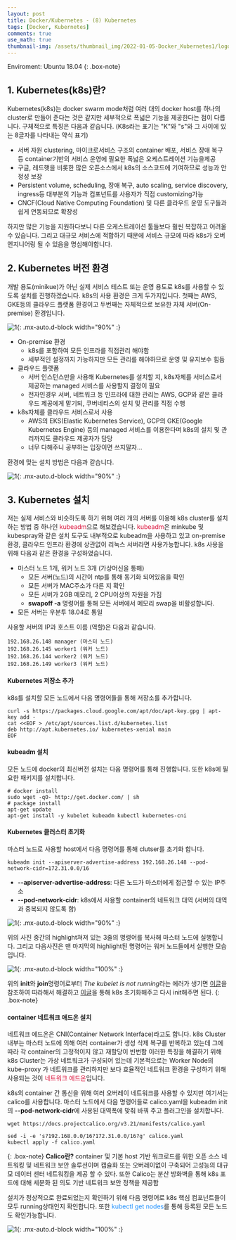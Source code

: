 ```yaml
---
layout: post
title: Docker/Kubernetes - (8) Kubernetes
tags: [Docker, Kubernetes]
comments: true
use_math: true
thumbnail-img: /assets/thumbnail_img/2022-01-05-Docker_Kubernetes1/logo.png
---
```


Enviroment: Ubuntu 18.04 
{: .box-note}
## 1. Kubernetes(k8s)란?

Kubernetes(k8s)는 docker swarm mode처럼 여러 대의 docker host를 하나의 cluster로 만들어 준다는 것은 같지만 세부적으로 폭넓은 기능을 제공한다는 점이 다릅니다. 구체적으로 특징은 다음과 같습니다. (K8s라는 표기는 "K"와 "s"와 그 사이에 있는 8글자를 나타내는 약식 표기)

- 서버 자원 clustering, 마이크로서비스 구조의 container 배포, 서비스 장애 복구 등 container기반의 서비스 운영에 필요한 폭넓은 오케스트레이션 기능을제공
- 구글, 레드햇을 비롯한 많은 오픈소스에서 k8s의 소스코드에 기여하므로 성능과 안정성 보장
- Persistent volume, scheduling, 장애 복구, auto scaling, service discovery, ingress등 대부분의 기능과 컴포넌트를 사용자가 직접 customizing가능
- CNCF(Cloud Native Computing Foundation) 및 다른 클라우드 운영 도구들과 쉽게 연동되므로 확장성 
 
하지만 많은 기능을 지원하다보니 다른 오케스트레이션 툴들보다 훨씬 복잡하고 어려울 수 있습니다. 그리고 대규모 서비스에 적합하기 때문에 서비스 규모에 따라 k8s가 오버 엔지니어링 될 수 있음을 명심해야합니다.


## 2. Kubernetes 버전 환경

개발 용도(minikue)가 아닌 실제 서비스 테스트 또는 운영 용도로 k8s를 사용할 수 있도록 설치를 진행하겠습니다. k8s의 사용 환경은 크게 두가지입니다. 첫째는 AWS, GKE등의 클라우드 플랫폼 환경이고 두번째는 자체적으로 보유한 자체 서버(On-premise) 환경입니다. 

![1](https://da2so.github.io/assets/post_img/2022-01-17-Docker_Kubernetes9/1.png){: .mx-auto.d-block width="90%" :}



- On-premise 환경
  - k8s를 포함하여 모든 인프라를 직접관리 해야함
  - 세부적인 설정까지 가능하지만 모든 관리를 해야하므로 운영 및 유지보수 힘듬
- 클라우드 플랫폼
  - 서버 인스턴스만을 사용해 Kubernetes를 설치할 지, k8s자체를 서비스로서 제공하는 managed 서비스를 사용할지 결정이 필요
  - 전자인경우 서버, 네트워크 등 인프라에 대한 관리는 AWS, GCP와 같은 클라우드 제공에게 맡기되, 쿠버네티스의 설치 및 관리를 직접 수행
- k8s자체를 클라우드 서비스로서 사용
  - AWS의 EKS(Elastic Kubernetes Service), GCP의 GKE(Google Kubernetes Engine) 등의 managed 서비스를 이용한다며 k8s의 설치 및 관리까지도 클라우드 제공자가 담당
  - 너무 다해주니 공부하는 입장이면 쓰지말자...


환경에 맞는 설치 방법은 다음과 같습니다.

![1](https://da2so.github.io/assets/post_img/2022-01-17-Docker_Kubernetes9/2.png){: .mx-auto.d-block width="90%" :}



## 3. Kubernetes 설치

저는 실제 서비스와 비슷하도록 하기 위해 여러 개의 서버를 이용해 k8s cluster를 설치하는 방법 중 하나인 <span style="color:Crimson">kubeadm</span>으로 해보겠습니다.
<span style="color:Crimson">kubeadm</span>은 minkube 및 kubespray와 같은 설치 도구도 내부적으로 kubeadm을 사용하고 있고 on-premise환경, 클라우드 인프라 환경에 상관없이 리눅스 서버라면 사용가능합니다. k8s 사용을 위해 다음과 같은 환경을 구성하였습니다.

- 마스터 노드 1개, 워커 노드 3개 (가상머신을 통해)
  - 모든 서버(노드)의 시간이 ntp를 통해 동기화 되어있음을 확인
  - 모든 서버가 MAC주소가 다른 지 확인
  - 모든 서버가 2GB 메모리, 2 CPU이상의 자원을 가짐
  - **swapoff -a** 명령어를 통해 모든 서버에서 메모리 swap을 비활성합니다.
- 모든 서버는 우분투 18.04로 통일

사용할 서버의 IP과 호스트 이름 (역할)은 다음과 같습니다.

```
192.168.26.148 manager (마스터 노드)
192.168.26.145 worker1 (워커 노드)
192.168.26.144 worker2 (워커 노드)
192.168.26.149 worker3 (워커 노드)
```

#### Kubernetes 저장소 추가 

k8s를 설치할 모든 노드에서 다음 명령어들을 통해 저장소를 추가합니다.

```
curl -s https://packages.cloud.google.com/apt/doc/apt-key.gpg | apt-key add -
cat <<EOF > /etc/apt/sources.list.d/kubernetes.list
deb http://apt.kubernetes.io/ kubernetes-xenial main
EOF
```

#### kubeadm 설치

모든 노드에 docker의 최신버전 설치는 다음 명령어를 통해 진행합니다. 또한 k8s에 필요한 패키지를 설치합니다.

```
# docker install
sudo wget -qO- http://get.docker.com/ | sh
# package install 
apt-get update
apt-get install -y kubelet kubeadm kubectl kubernetes-cni
```

#### Kubernetes 클러스터 초기화 

마스터 노드로 사용할 host에서 다음 명령어를 통해 clutser를 초기화 합니다. 

```
kubeadm init --apiserver-advertise-address 192.168.26.148 --pod-network-cidr=172.31.0.0/16
```

- **--apiserver-advertise-address**: 다른 노드가 마스터에게 접근할 수 있는 IP주소
- **--pod-network-cidr**: k8s에서 사용할 container의 네트워크 대역 (서버의 대역과 중복되지 않도록 함)

![1](https://da2so.github.io/assets/post_img/2022-01-17-Docker_Kubernetes9/3.png){: .mx-auto.d-block width="90%" :}


위의 사진 중간의 highlight쳐져 있는 3줄의 명령어를 복사해 마스터 노드에 실행합니다. 그리고 다음사진은 맨 마지막의 highlight된 명령어는 워커 노드들에서 실행한 모습입니다.


![1](https://da2so.github.io/assets/post_img/2022-01-17-Docker_Kubernetes9/4.png){: .mx-auto.d-block width="100%" :}


위의 **init**와 **join**명령어로부터 *The kubelet is not running*라는 에러가 생기면 [이글](https://syhwang.tistory.com/50)을 참조하여 따라해서 해결하고 [이글](https://likefree.tistory.com/13)을 통해 k8s 초기화해주고 다시 init해주면 된다.
{: .box-note}


#### container 네트워크 애드온 설치 

네트워크 에드온은 CNI(Container Network Interface)라고도 합니다. k8s Cluster 내부는 마스터 노드에 의해 여러 container가 생성 삭제 복구를 반복하고 있는데 그에 따라 각 container의 고정적이지 않고 재할당이 빈번함 이러한 특징을 해결하기 위해 k8s Cluster는 가상 네트워크가 구성되어 있는데 기본적으로는 Worker Node의 kube-proxy 가 네트워크를 관리하지만 보다 효율적인 네트워크 환경을 구성하기 위해 사용되는 것이 <span style="color:Crimson">네트워크 에드온</span>입니다.


k8s의 container 간 통신을 위해 여러 오버레이 네트워크를 사용할 수 있지만 여기서는 calico를 사용합니다. 마스터 노드에서 다음 명령어들로 calico.yaml을 kubeadm init의 **--pod-network-cidr**에 사용된 대역폭에 맞춰 바꿔 주고 플러그인을 설치합니다. 

```
wget https://docs.projectcalico.org/v3.21/manifests/calico.yaml

sed -i -e 's?192.168.0.0/16?172.31.0.0/16?g' calico.yaml
kubectl apply -f calico.yaml
```

{: .box-note}
**Calico란?** container 및 기본 host 기반 워크로드를 위한 오픈 소스 네트워킹 및 네트워크 보안 솔루션이며 캡슐화 또는 오버레이없이 구축되어 고성능의 대규모 데이터 센터 네트워킹을 제공 할 수 있다. 또한 Calico는 분산 방화벽을 통해 k8s 포드에 대해 세분화 된 의도 기반 네트워크 보안 정책을 제공함


설치가 정상적으로 완료되었는지 확인하기 위해 다음 명령어로 k8s 핵심 컴포넌트들이 모두 running상태인지 확인합니다. 또한 <span style="color:DodgerBlue">kubectl get nodes</span>를 통해 등록된 모든 노드도 확인가능합니다.

![1](https://da2so.github.io/assets/post_img/2022-01-17-Docker_Kubernetes9/5.png){: .mx-auto.d-block width="100%" :}




